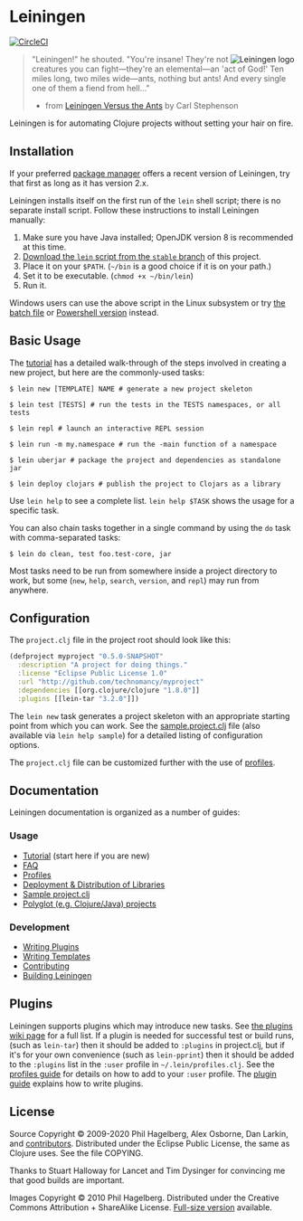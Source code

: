 # Leiningen

[![CircleCI](https://circleci.com/gh/technomancy/leiningen.svg?style=svg)](https://circleci.com/gh/technomancy/leiningen)

<img src="https://leiningen.org/img/leiningen.jpg"
 alt="Leiningen logo" title="The man himself" align="right" />

> "Leiningen!" he shouted. "You're insane! They're not creatures you can
> fight&mdash;they're an elemental&mdash;an 'act of God!' Ten miles long, two
> miles wide&mdash;ants, nothing but ants! And every single one of them a
> fiend from hell..."
> - from [Leiningen Versus the Ants](http://www.classicshorts.com/stories/lvta.html) by Carl Stephenson

Leiningen is for automating Clojure projects without setting your hair on fire.

## Installation

If your preferred
[package manager](https://github.com/technomancy/leiningen/wiki/Packaging)
offers a recent version of Leiningen, try that first as long as it has version 2.x.

Leiningen installs itself on the first run of the `lein` shell script; there is no
separate install script.  Follow these instructions to install Leiningen manually:

1. Make sure you have Java installed; OpenJDK version 8 is recommended at this time.
2. [Download the `lein` script from the `stable` branch](https://raw.githubusercontent.com/technomancy/leiningen/stable/bin/lein)
 of this project.
3. Place it on your `$PATH`. (`~/bin` is a good choice if it is on your path.)
4. Set it to be executable. (`chmod +x ~/bin/lein`)
5. Run it.

Windows users can use the above script in the Linux subsystem or try
[the batch file](https://raw.githubusercontent.com/technomancy/leiningen/stable/bin/lein.bat) or
[Powershell version](https://raw.githubusercontent.com/technomancy/leiningen/stable/bin/lein.ps1)
instead.

## Basic Usage

The
[tutorial](https://github.com/technomancy/leiningen/blob/stable/doc/TUTORIAL.md)
has a detailed walk-through of the steps involved in creating a new
project, but here are the commonly-used tasks:

    $ lein new [TEMPLATE] NAME # generate a new project skeleton

    $ lein test [TESTS] # run the tests in the TESTS namespaces, or all tests

    $ lein repl # launch an interactive REPL session

    $ lein run -m my.namespace # run the -main function of a namespace

    $ lein uberjar # package the project and dependencies as standalone jar

    $ lein deploy clojars # publish the project to Clojars as a library

Use `lein help` to see a complete list. `lein help $TASK` shows the
usage for a specific task.

You can also chain tasks together in a single command by using the
`do` task with comma-separated tasks:

    $ lein do clean, test foo.test-core, jar

Most tasks need to be run from somewhere inside a project directory to
work, but some (`new`, `help`, `search`, `version`, and `repl`) may
run from anywhere.

## Configuration

The `project.clj` file in the project root should look like this:

```clj
(defproject myproject "0.5.0-SNAPSHOT"
  :description "A project for doing things."
  :license "Eclipse Public License 1.0"
  :url "http://github.com/technomancy/myproject"
  :dependencies [[org.clojure/clojure "1.8.0"]]
  :plugins [[lein-tar "3.2.0"]])
```

The `lein new` task generates a project skeleton with an appropriate
starting point from which you can work. See the
[sample.project.clj](https://github.com/technomancy/leiningen/blob/stable/sample.project.clj)
file (also available via `lein help sample`) for a detailed listing of
configuration options.

The `project.clj` file can be customized further with the use of
[profiles](https://github.com/technomancy/leiningen/blob/stable/doc/PROFILES.md).

## Documentation

Leiningen documentation is organized as a number of guides:

### Usage

 * [Tutorial](https://github.com/technomancy/leiningen/blob/stable/doc/TUTORIAL.md) (start here if you are new)
 * [FAQ](https://github.com/technomancy/leiningen/blob/stable/doc/FAQ.md)
 * [Profiles](https://github.com/technomancy/leiningen/blob/stable/doc/PROFILES.md)
 * [Deployment & Distribution of Libraries](https://github.com/technomancy/leiningen/blob/stable/doc/DEPLOY.md)
 * [Sample project.clj](https://github.com/technomancy/leiningen/blob/stable/sample.project.clj)
 * [Polyglot (e.g. Clojure/Java) projects](https://github.com/technomancy/leiningen/blob/stable/doc/MIXED_PROJECTS.md)

### Development

* [Writing Plugins](https://github.com/technomancy/leiningen/blob/stable/doc/PLUGINS.md)
* [Writing Templates](https://github.com/technomancy/leiningen/blob/stable/doc/TEMPLATES.md)
* [Contributing](https://github.com/technomancy/leiningen/blob/stable/CONTRIBUTING.md)
* [Building Leiningen](https://github.com/technomancy/leiningen/blob/stable/CONTRIBUTING.md#bootstrapping)

## Plugins

Leiningen supports plugins which may introduce new tasks. See
[the plugins wiki page](https://github.com/technomancy/leiningen/wiki/Plugins)
for a full list. If a plugin is needed for successful test or build
runs, (such as `lein-tar`) then it should be added to `:plugins` in
project.clj, but if it's for your own convenience (such as
`lein-pprint`) then it should be added to the `:plugins` list in the
`:user` profile in `~/.lein/profiles.clj`. See the
[profiles guide](https://github.com/technomancy/leiningen/blob/stable/doc/PROFILES.md)
for details on how to add to your `:user` profile. The
[plugin guide](https://github.com/technomancy/leiningen/blob/stable/doc/PLUGINS.md)
explains how to write plugins.

## License

Source Copyright © 2009-2020 Phil Hagelberg, Alex Osborne, Dan Larkin, and
[contributors](https://github.com/technomancy/leiningen/contributors).
Distributed under the Eclipse Public License, the same as Clojure
uses. See the file COPYING.

Thanks to Stuart Halloway for Lancet and Tim Dysinger for convincing
me that good builds are important.

Images Copyright © 2010 Phil Hagelberg. Distributed under the Creative
Commons Attribution + ShareAlike
License. [Full-size version](https://leiningen.org/img/leiningen-full.jpg)
available.
